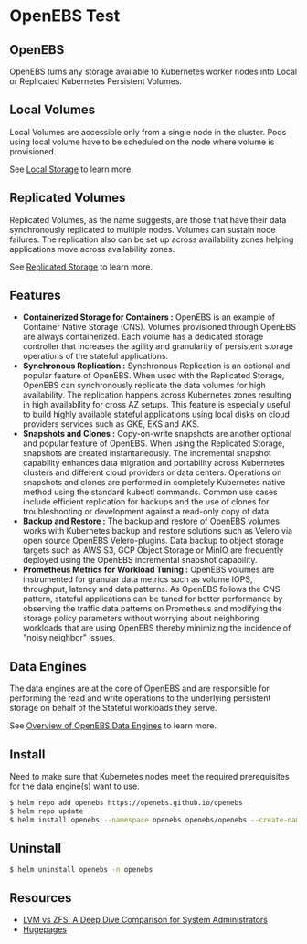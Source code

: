 # OpenEBS Test

## OpenEBS

OpenEBS turns any storage available to Kubernetes worker nodes into Local or Replicated Kubernetes Persistent Volumes.

## Local Volumes

Local Volumes are accessible only from a single node in the cluster. Pods using local volume have to be scheduled on the node where volume is provisioned.

See [Local Storage](https://openebs.io/docs/concepts/data-engines/localstorage) to learn more.

## Replicated Volumes

Replicated Volumes, as the name suggests, are those that have their data synchronously replicated to multiple nodes. Volumes can sustain node failures. The replication also can be set up across availability zones helping applications move across availability zones.

See [Replicated Storage](https://openebs.io/docs/concepts/data-engines/replicated-storage) to learn more.

## Features

- **Containerized Storage for Containers :** OpenEBS is an example of Container Native Storage (CNS). Volumes provisioned through OpenEBS are always containerized. Each volume has a dedicated storage controller that increases the agility and granularity of persistent storage operations of the stateful applications. 
- **Synchronous Replication :** Synchronous Replication is an optional and popular feature of OpenEBS. When used with the Replicated Storage, OpenEBS can synchronously replicate the data volumes for high availability. The replication happens across Kubernetes zones resulting in high availability for cross AZ setups. This feature is especially useful to build highly available stateful applications using local disks on cloud providers services such as GKE, EKS and AKS.
- **Snapshots and Clones :** Copy-on-write snapshots are another optional and popular feature of OpenEBS. When using the Replicated Storage, snapshots are created instantaneously. The incremental snapshot capability enhances data migration and portability across Kubernetes clusters and different cloud providers or data centers. Operations on snapshots and clones are performed in completely Kubernetes native method using the standard kubectl commands. Common use cases include efficient replication for backups and the use of clones for troubleshooting or development against a read-only copy of data.
- **Backup and Restore :** The backup and restore of OpenEBS volumes works with Kubernetes backup and restore solutions such as Velero via open source OpenEBS Velero-plugins. Data backup to object storage targets such as AWS S3, GCP Object Storage or MinIO are frequently deployed using the OpenEBS incremental snapshot capability. 
- **Prometheus Metrics for Workload Tuning :** OpenEBS volumes are instrumented for granular data metrics such as volume IOPS, throughput, latency and data patterns. As OpenEBS follows the CNS pattern, stateful applications can be tuned for better performance by observing the traffic data patterns on Prometheus and modifying the storage policy parameters without worrying about neighboring workloads that are using OpenEBS thereby minimizing the incidence of "noisy neighbor" issues.

## Data Engines

The data engines are at the core of OpenEBS and are responsible for performing the read and write operations to the underlying persistent storage on behalf of the Stateful workloads they serve.

See [Overview of OpenEBS Data Engines](https://openebs.io/docs/concepts/data-engines/dataengines) to learn more.

## Install

Need to make sure that Kubernetes nodes meet the required prerequisites for the data engine(s) want to use.

```bash
$ helm repo add openebs https://openebs.github.io/openebs
$ helm repo update
$ helm install openebs --namespace openebs openebs/openebs --create-namespace # install both local and replicated data engines
```

## Uninstall 

```bash
$ helm uninstall openebs -n openebs
```

## Resources

- [LVM vs ZFS: A Deep Dive Comparison for System Administrators](https://go.lightnode.com/tech/lvm-vs-zfs)
- [Hugepages](https://wiki.debian.org/Hugepages)
